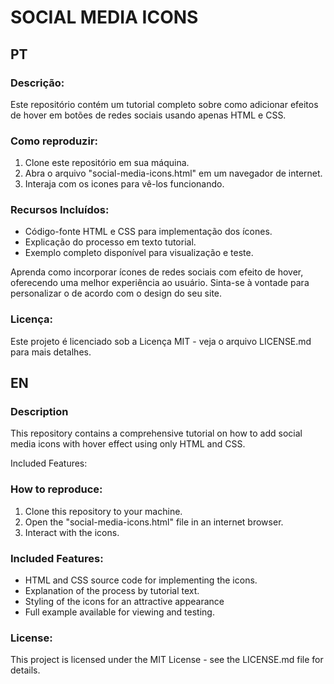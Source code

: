 # SOCIAL MEDIA ICONS
## PT

### Descrição:
Este repositório contém um tutorial completo sobre como adicionar efeitos de hover em botões de redes sociais usando apenas HTML e CSS. 

### Como reproduzir:
1. Clone este repositório em sua máquina.
2. Abra o arquivo "social-media-icons.html" em um navegador de internet.
3. Interaja com os icones para vê-los funcionando.

### Recursos Incluídos:

- Código-fonte HTML e CSS para implementação dos ícones.
- Explicação do processo em texto tutorial.
- Exemplo completo disponível para visualização e teste.

Aprenda como incorporar ícones de redes sociais com efeito de hover, oferecendo uma melhor experiência ao usuário. Sinta-se à vontade para personalizar o de acordo com o design do seu site.

### Licença:
Este projeto é licenciado sob a Licença MIT - veja o arquivo LICENSE.md para mais detalhes.


## EN

### Description
This repository contains a comprehensive tutorial on how to add social media icons with hover effect using only HTML and CSS. 

Included Features:

### How to reproduce:
1. Clone this repository to your machine.
2. Open the "social-media-icons.html" file in an internet browser.
3. Interact with the icons.

### Included Features:

- HTML and CSS source code for implementing the icons.
- Explanation of the process by tutorial text.
- Styling of the icons for an attractive appearance
- Full example available for viewing and testing.
  

### License:
This project is licensed under the MIT License - see the LICENSE.md file for details.
